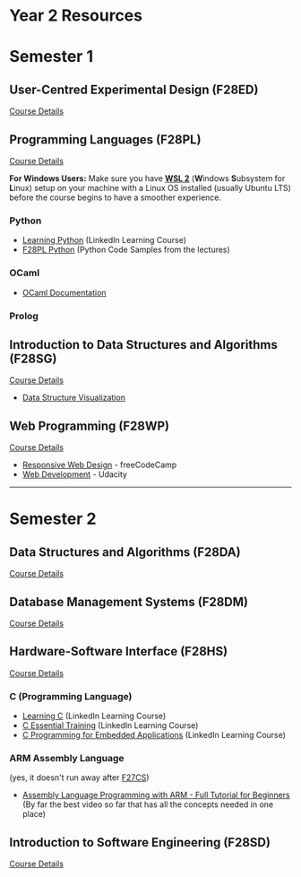 # Year 2 Resources


# Semester 1

## User-Centred Experimental Design (F28ED)

[Course Details](https://www.hw.ac.uk/documents/pams/202122/F28ED_202122.pdf)

## Programming Languages (F28PL)
[Course Details](https://www.hw.ac.uk/documents/pams/202122/F28PL_202122.pdf)

**For Windows Users:** Make sure you have [**WSL 2**](https://learn.microsoft.com/en-us/windows/wsl/install#upgrade-version-from-wsl-1-to-wsl-2) (**W**indows **S**ubsystem for **L**inux) setup on your machine with a Linux OS installed (usually Ubuntu LTS) before the course begins to have a smoother experience.

### Python
- [Learning Python](https://www.linkedin.com/learning/learning-python-14393370?u=2374954) (LinkedIn Learning Course)
- [F28PL Python](https://github.com/KayvanKarim/F28PLPython) (Python Code Samples from the lectures)

### OCaml
- [OCaml Documentation](https://ocaml.org/docs/first-hour)

### Prolog

## Introduction to Data Structures and Algorithms (F28SG)
[Course Details](https://www.hw.ac.uk/documents/pams/202122/F28SG_202122.pdf)
- [Data Structure Visualization](https://www.cs.usfca.edu/~galles/visualization/Algorithms.html)

## Web Programming (F28WP)
[Course Details](https://www.hw.ac.uk/documents/pams/202122/F28WP_202122.pdf)

- [Responsive Web Design](https://www.freecodecamp.org/learn/2022/responsive-web-design/) - freeCodeCamp
- [Web Development](https://www.youtube.com/playlist?list=PLAwxTw4SYaPlLXUhUNt1wINWrrH9axjcI) - Udacity

---

# Semester 2

## Data Structures and Algorithms (F28DA)
[Course Details](https://www.hw.ac.uk/documents/pams/202122/F28DA_202122.pdf)

## Database Management Systems (F28DM)
[Course Details](https://www.hw.ac.uk/documents/pams/202122/F28DM_202122.pdf)

## Hardware-Software Interface (F28HS)
[Course Details](https://www.hw.ac.uk/documents/pams/202122/F28HS_202122.pdf)

### C (Programming Language)
- [Learning C](https://www.linkedin.com/learning/learning-c-5?u=2374954) (LinkedIn Learning Course)
- [C Essential Training](https://www.linkedin.com/learning/c-essential-training?u=2374954) (LinkedIn Learning Course)
- [C Programming for Embedded Applications](https://www.linkedin.com/learning/c-programming-for-embedded-applications-14537235?u=2374954) (LinkedIn Learning Course)

### ARM Assembly Language
(yes, it doesn't run away after [F27CS](Year1.md#introduction-to-computer-systems-f27cs))
- [Assembly Language Programming with ARM - Full Tutorial for Beginners](https://www.youtube.com/watch?v=gfmRrPjnEw4&t=8236s)<br>
(By far the best video so far that has all the concepts needed in one place)

## Introduction to Software Engineering (F28SD)
[Course Details](https://www.hw.ac.uk/documents/pams/202122/F28SD_202122.pdf)
